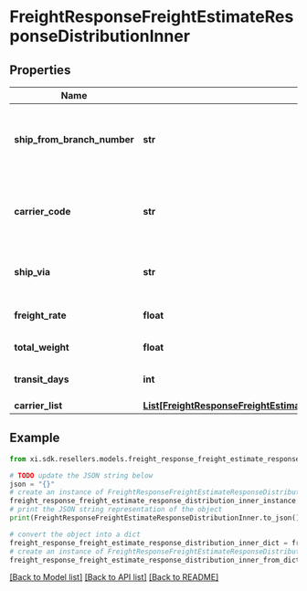# FreightResponseFreightEstimateResponseDistributionInner


## Properties

Name | Type | Description | Notes
------------ | ------------- | ------------- | -------------
**ship_from_branch_number** | **str** | The ID of the warehouse the line item will ship from. | [optional] 
**carrier_code** | **str** | The code for the shipping carrier for the line item. | [optional] 
**ship_via** | **str** | The name of the shipping carrier. | [optional] 
**freight_rate** | **float** | Estimated freight charge. | [optional] 
**total_weight** | **float** | Total weight. | [optional] 
**transit_days** | **int** | Number of transit days. | [optional] 
**carrier_list** | [**List[FreightResponseFreightEstimateResponseDistributionInnerCarrierListInner]**](FreightResponseFreightEstimateResponseDistributionInnerCarrierListInner.md) |  | [optional] 

## Example

```python
from xi.sdk.resellers.models.freight_response_freight_estimate_response_distribution_inner import FreightResponseFreightEstimateResponseDistributionInner

# TODO update the JSON string below
json = "{}"
# create an instance of FreightResponseFreightEstimateResponseDistributionInner from a JSON string
freight_response_freight_estimate_response_distribution_inner_instance = FreightResponseFreightEstimateResponseDistributionInner.from_json(json)
# print the JSON string representation of the object
print(FreightResponseFreightEstimateResponseDistributionInner.to_json())

# convert the object into a dict
freight_response_freight_estimate_response_distribution_inner_dict = freight_response_freight_estimate_response_distribution_inner_instance.to_dict()
# create an instance of FreightResponseFreightEstimateResponseDistributionInner from a dict
freight_response_freight_estimate_response_distribution_inner_from_dict = FreightResponseFreightEstimateResponseDistributionInner.from_dict(freight_response_freight_estimate_response_distribution_inner_dict)
```
[[Back to Model list]](../README.md#documentation-for-models) [[Back to API list]](../README.md#documentation-for-api-endpoints) [[Back to README]](../README.md)


